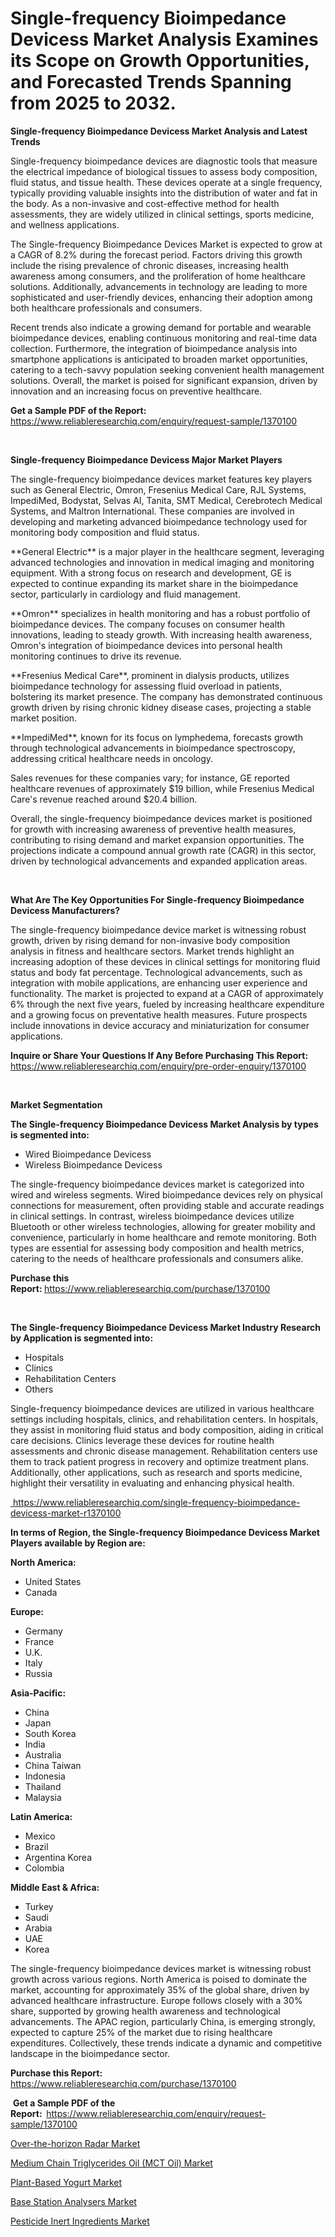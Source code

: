 <p><h1>Single-frequency Bioimpedance Devicess Market Analysis Examines its Scope on Growth Opportunities, and Forecasted Trends Spanning from 2025 to 2032.</h1></p><p><strong>Single-frequency Bioimpedance Devicess Market Analysis and Latest Trends</strong></p>
<p><p>Single-frequency bioimpedance devices are diagnostic tools that measure the electrical impedance of biological tissues to assess body composition, fluid status, and tissue health. These devices operate at a single frequency, typically providing valuable insights into the distribution of water and fat in the body. As a non-invasive and cost-effective method for health assessments, they are widely utilized in clinical settings, sports medicine, and wellness applications.</p><p>The Single-frequency Bioimpedance Devices Market is expected to grow at a CAGR of 8.2% during the forecast period. Factors driving this growth include the rising prevalence of chronic diseases, increasing health awareness among consumers, and the proliferation of home healthcare solutions. Additionally, advancements in technology are leading to more sophisticated and user-friendly devices, enhancing their adoption among both healthcare professionals and consumers.</p><p>Recent trends also indicate a growing demand for portable and wearable bioimpedance devices, enabling continuous monitoring and real-time data collection. Furthermore, the integration of bioimpedance analysis into smartphone applications is anticipated to broaden market opportunities, catering to a tech-savvy population seeking convenient health management solutions. Overall, the market is poised for significant expansion, driven by innovation and an increasing focus on preventive healthcare.</p></p>
<p><strong>Get a Sample PDF of the Report:&nbsp;</strong> <a href="https://www.reliableresearchiq.com/enquiry/request-sample/1370100?utm_campaign=1834&utm_medium=2&utm_source=Github&utm_content=ia&utm_term=22032025&utm_id=single-frequency-bioimpedance-devicess">https://www.reliableresearchiq.com/enquiry/request-sample/1370100</a></p>
<p>&nbsp;</p>
<p><strong>Single-frequency Bioimpedance Devicess Major Market Players</strong></p>
<p><p>The single-frequency bioimpedance devices market features key players such as General Electric, Omron, Fresenius Medical Care, RJL Systems, ImpediMed, Bodystat, Selvas AI, Tanita, SMT Medical, Cerebrotech Medical Systems, and Maltron International. These companies are involved in developing and marketing advanced bioimpedance technology used for monitoring body composition and fluid status.</p><p>**General Electric** is a major player in the healthcare segment, leveraging advanced technologies and innovation in medical imaging and monitoring equipment. With a strong focus on research and development, GE is expected to continue expanding its market share in the bioimpedance sector, particularly in cardiology and fluid management.</p><p>**Omron** specializes in health monitoring and has a robust portfolio of bioimpedance devices. The company focuses on consumer health innovations, leading to steady growth. With increasing health awareness, Omron's integration of bioimpedance devices into personal health monitoring continues to drive its revenue.</p><p>**Fresenius Medical Care**, prominent in dialysis products, utilizes bioimpedance technology for assessing fluid overload in patients, bolstering its market presence. The company has demonstrated continuous growth driven by rising chronic kidney disease cases, projecting a stable market position.</p><p>**ImpediMed**, known for its focus on lymphedema, forecasts growth through technological advancements in bioimpedance spectroscopy, addressing critical healthcare needs in oncology. </p><p>Sales revenues for these companies vary; for instance, GE reported healthcare revenues of approximately $19 billion, while Fresenius Medical Care's revenue reached around $20.4 billion. </p><p>Overall, the single-frequency bioimpedance devices market is positioned for growth with increasing awareness of preventive health measures, contributing to rising demand and market expansion opportunities. The projections indicate a compound annual growth rate (CAGR) in this sector, driven by technological advancements and expanded application areas.</p></p>
<p>&nbsp;</p>
<p><strong>What Are The Key Opportunities For Single-frequency Bioimpedance Devicess Manufacturers?</strong></p>
<p><p>The single-frequency bioimpedance device market is witnessing robust growth, driven by rising demand for non-invasive body composition analysis in fitness and healthcare sectors. Market trends highlight an increasing adoption of these devices in clinical settings for monitoring fluid status and body fat percentage. Technological advancements, such as integration with mobile applications, are enhancing user experience and functionality. The market is projected to expand at a CAGR of approximately 6% through the next five years, fueled by increasing healthcare expenditure and a growing focus on preventative health measures. Future prospects include innovations in device accuracy and miniaturization for consumer applications.</p></p>
<p><strong>Inquire or Share Your Questions If Any Before Purchasing This Report:</strong> <a href="https://www.reliableresearchiq.com/enquiry/pre-order-enquiry/1370100?utm_campaign=1834&utm_medium=2&utm_source=Github&utm_content=ia&utm_term=22032025&utm_id=single-frequency-bioimpedance-devicess">https://www.reliableresearchiq.com/enquiry/pre-order-enquiry/1370100</a></p>
<p>&nbsp;</p>
<p><strong>Market Segmentation</strong></p>
<p><strong>The Single-frequency Bioimpedance Devicess Market Analysis by types is segmented into:</strong></p>
<p><ul><li>Wired Bioimpedance Devicess</li><li>Wireless Bioimpedance Devicess</li></ul></p>
<p><p>The single-frequency bioimpedance devices market is categorized into wired and wireless segments. Wired bioimpedance devices rely on physical connections for measurement, often providing stable and accurate readings in clinical settings. In contrast, wireless bioimpedance devices utilize Bluetooth or other wireless technologies, allowing for greater mobility and convenience, particularly in home healthcare and remote monitoring. Both types are essential for assessing body composition and health metrics, catering to the needs of healthcare professionals and consumers alike.</p></p>
<p><strong>Purchase this Report:&nbsp;</strong><a href="https://www.reliableresearchiq.com/purchase/1370100?utm_campaign=1834&utm_medium=2&utm_source=Github&utm_content=ia&utm_term=22032025&utm_id=single-frequency-bioimpedance-devicess">https://www.reliableresearchiq.com/purchase/1370100</a></p>
<p>&nbsp;</p>
<p><strong>The Single-frequency Bioimpedance Devicess Market Industry Research by Application is segmented into:</strong></p>
<p><ul><li>Hospitals</li><li>Clinics</li><li>Rehabilitation Centers</li><li>Others</li></ul></p>
<p><p>Single-frequency bioimpedance devices are utilized in various healthcare settings including hospitals, clinics, and rehabilitation centers. In hospitals, they assist in monitoring fluid status and body composition, aiding in critical care decisions. Clinics leverage these devices for routine health assessments and chronic disease management. Rehabilitation centers use them to track patient progress in recovery and optimize treatment plans. Additionally, other applications, such as research and sports medicine, highlight their versatility in evaluating and enhancing physical health.</p></p>
<p><a href="https://www.reliableresearchiq.com/single-frequency-bioimpedance-devicess-market-r1370100?utm_campaign=1834&utm_medium=2&utm_source=Github&utm_content=ia&utm_term=22032025&utm_id=single-frequency-bioimpedance-devicess">&nbsp;https://www.reliableresearchiq.com/single-frequency-bioimpedance-devicess-market-r1370100</a></p>
<p><strong>In terms of Region, the Single-frequency Bioimpedance Devicess Market Players available by Region are:</strong></p>
<p>
    <p> <strong> North America: </strong>
        <ul>
            <li>United States</li>
            <li>Canada</li>
        </ul>
        </p> 
    <p> <strong> Europe: </strong>
        <ul>
            <li>Germany</li>
            <li>France</li>
            <li>U.K.</li>
            <li>Italy</li>
            <li>Russia</li>
        </ul>
        </p> 
    <p> <strong> Asia-Pacific: </strong>
        <ul>
            <li>China</li>
            <li>Japan</li>
            <li>South Korea</li>
            <li>India</li>
            <li>Australia</li>
            <li>China Taiwan</li>
            <li>Indonesia</li>
            <li>Thailand</li>
            <li>Malaysia</li>
        </ul>
        </p> 
    <p> <strong> Latin America: </strong>
        <ul>
            <li>Mexico</li>
            <li>Brazil</li>
            <li>Argentina Korea</li>
            <li>Colombia</li>
        </ul>
        </p> 
    <p> <strong> Middle East & Africa: </strong>
        <ul>
            <li>Turkey</li>
            <li>Saudi</li>
            <li>Arabia</li>
            <li>UAE</li>
            <li>Korea</li>
        </ul>
    </p>
    </p>
<p><p>The single-frequency bioimpedance devices market is witnessing robust growth across various regions. North America is poised to dominate the market, accounting for approximately 35% of the global share, driven by advanced healthcare infrastructure. Europe follows closely with a 30% share, supported by growing health awareness and technological advancements. The APAC region, particularly China, is emerging strongly, expected to capture 25% of the market due to rising healthcare expenditures. Collectively, these trends indicate a dynamic and competitive landscape in the bioimpedance sector.</p></p>
<p><strong>Purchase this Report: </strong><a href="https://www.reliableresearchiq.com/purchase/1370100?utm_campaign=1834&utm_medium=2&utm_source=Github&utm_content=ia&utm_term=22032025&utm_id=single-frequency-bioimpedance-devicess">https://www.reliableresearchiq.com/purchase/1370100</a></p>
<p>&nbsp;<strong>Get a Sample PDF of the Report:&nbsp;&nbsp;</strong><a href="https://www.reliableresearchiq.com/enquiry/request-sample/1370100?utm_campaign=1834&utm_medium=2&utm_source=Github&utm_content=ia&utm_term=22032025&utm_id=single-frequency-bioimpedance-devicess">https://www.reliableresearchiq.com/enquiry/request-sample/1370100</a></p>
<p><strong></strong></p>
<p><p><a href="https://github.com/myongfranzcs/Market-Research-Report-List-1/blob/main/over-the-horizon-radar-market.md?utm_campaign=1834&utm_medium=2&utm_source=Github&utm_content=ia&utm_term=22032025&utm_id=single-frequency-bioimpedance-devicess">Over-the-horizon Radar Market</a></p><p><a href="https://github.com/mismannely/Market-Research-Report-List-1/blob/main/medium-chain-triglycerides-oil-mct-oil-market.md?utm_campaign=1834&utm_medium=2&utm_source=Github&utm_content=ia&utm_term=22032025&utm_id=single-frequency-bioimpedance-devicess">Medium Chain Triglycerides Oil (MCT Oil) Market</a></p><p><a href="https://github.com/biandnikelrs/Market-Research-Report-List-1/blob/main/plant-based-yogurt-market.md?utm_campaign=1834&utm_medium=2&utm_source=Github&utm_content=ia&utm_term=22032025&utm_id=single-frequency-bioimpedance-devicess">Plant-Based Yogurt Market</a></p><p><a href="https://github.com/klenaestien23/Market-Research-Report-List-1/blob/main/base-station-analysers-market.md?utm_campaign=1834&utm_medium=2&utm_source=Github&utm_content=ia&utm_term=22032025&utm_id=single-frequency-bioimpedance-devicess">Base Station Analysers Market</a></p><p><a href="https://github.com/tentandyik/Market-Research-Report-List-1/blob/main/pesticide-inert-ingredients-market.md?utm_campaign=1834&utm_medium=2&utm_source=Github&utm_content=ia&utm_term=22032025&utm_id=single-frequency-bioimpedance-devicess">Pesticide Inert Ingredients Market</a></p></p>